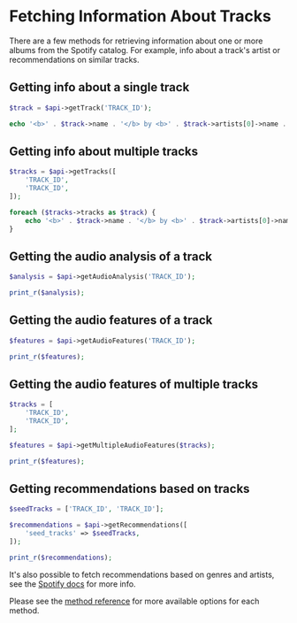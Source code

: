 # Fetching Information About Tracks

There are a few methods for retrieving information about one or more albums from the Spotify catalog. For example, info about a track's artist or recommendations on similar tracks.

## Getting info about a single track

```php
$track = $api->getTrack('TRACK_ID');

echo '<b>' . $track->name . '</b> by <b>' . $track->artists[0]->name . '</b>';
```

## Getting info about multiple tracks

```php
$tracks = $api->getTracks([
    'TRACK_ID',
    'TRACK_ID',
]);

foreach ($tracks->tracks as $track) {
    echo '<b>' . $track->name . '</b> by <b>' . $track->artists[0]->name . '</b> <br>';
}
```

## Getting the audio analysis of a track

```php
$analysis = $api->getAudioAnalysis('TRACK_ID');

print_r($analysis);
```

## Getting the audio features of a track

```php
$features = $api->getAudioFeatures('TRACK_ID');

print_r($features);
```

## Getting the audio features of multiple tracks

```php
$tracks = [
    'TRACK_ID',
    'TRACK_ID',
];

$features = $api->getMultipleAudioFeatures($tracks);

print_r($features);
```

## Getting recommendations based on tracks

```php
$seedTracks = ['TRACK_ID', 'TRACK_ID'];

$recommendations = $api->getRecommendations([
    'seed_tracks' => $seedTracks,
]);

print_r($recommendations);
```

It's also possible to fetch recommendations based on genres and artists, see the [Spotify docs](https://developer.spotify.com/documentation/web-api/reference/browse/get-recommendations/) for more info.

Please see the [method reference](/docs/method-reference/SpotifyWebAPI.md) for more available options for each method.

